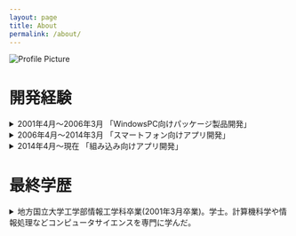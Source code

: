 ```yaml
---
layout: page
title: About
permalink: /about/
---
```


<img src="{{ site.baseurl }}/assets/profile_cat.jpg" title="Profile Picture" class="profile">

# 開発経験

<details><summary>2001年4月～2006年3月 「WindowsPC向けパッケージ製品開発」</summary>
<p>
就職した会社で7-8名の製品開発チームに配属された。 OpenGLを使って3D描画するシステムはゲームのように刺激的で面白くて開発にのめり込んだ。 師匠からプログラミング作法や技術の学び方などたくさんのことを学んだ。
</p><p>
性能が要求される製品だったため、CPU/GPU/メモリ/ストレージの処理速度やデータ転送速度、ハードウェアアクセスの待ち時間などをイメージして開発できるように計算機科学を勉強し直した。 OSやそれが提供するAPIの振る舞いにも注意し、公式のAPIリファレンスを参照するようにした。
非同期処理を理解するのに大変苦労したし、デッドロックに何日間も苦しんだこともあった。 言語仕様の表面的なことだけでなく処理実行時の世界があることを知った。コンパイラによる最適化、分岐予測失敗のペナルティ、CPUキャッシュなど。
</p><p>
それらを理解して先輩たちの議論についていけるようにした。 振り返ってみると大変ありがたい環境だった。 当時の上司からは「デバッグが得意なのは能力の１つだ」と褒められた。 チームに配属された時点で製品ソースコードは大規模だったので、毎日大量のソースコードを読む事でソースリーディングが得意になった。
</p><p>
入社したての頃はMFCを使った簡単なWindowsアプリをきちんと動作させることができなかったが、仕組みを理解しないとまともな物を作ることはできないと気づいたので、システムの仕組みや設計思想の理解を大事にした。自分だったらどのような仕組みにするか考えながら解析することで理解のスピードも上がった。
</p><p>
テキストで管理していた製品の更新履歴をHTML形式のユーザマニュアルに反映する変換ツールを作ったらチーム内で好評で嬉しかった。製品サポート、展示会での製品説明が主な顧客との接点だったため、顧客の要望や課題をきちんと理解することは当時の自分の役割ではなかった。製品を利用する企業は全国各地にいて大企業も顧客にいたため、それを開発している自分は誇らしく思えた。
</p><p>
COMやActiveXの技術は奥が深くてレジストリエディタやOLEViewを使って仕組みを理解し、なぜ製品がIEブラウザやVBアプリ上でも動作するのか自分なりの仮説を立てて解き明かしていくのは面白かった。 しっかり理解できるまで学ぶことはエンジニアを続ける限りずっと活かせるので時間の使い方として大変有効だと思っている。
</p>
</details>

<details><summary>2006年4月～2014年3月 「スマートフォン向けアプリ開発」</summary>
<p>
WindowsMobileで動作するアプリをフルスクラッチで開発した。１年以上の規模の受託開発で自分は主要機能の１つを全て任された。参考となるアプリのソースがあったがWindowsMobile向けに設計し直す必要があり、数万行規模のコードを調査して設計するのに3ヶ月かかった。この開発で設計や機能移植するときに何を考えなくてはいけないか学んだ。
</p>
<p>
開発した機能はきちんと動作して大きな不具合も特になかったので安堵した。 当時の上司からは「お前の話は論理的でわかりやすい所が良い」と褒められた。 顧客側のプロジェクトリーダーは自分で開発をしない人だったため、プロジェクトがどういう状況なのか理解してもらうのに苦心した。
</p>
<p>
上記のWindowdMobileアプリがいつの間にかAndroidに移植されており、その機能追加チームのリーダーとなった。 初めてのAndroid開発だったのでOSやSDK/NDK、Javaなど理解すべきことは多くあったが公式サイトやネットの情報を調査すれば困ることは特に無かった。
</p>
<p>
個人開発者でも自分のスマホでアプリ開発できるようにエコシステムが構築されていることを知ってワクワクした。
この頃から後輩の面倒をみることに習熟してきて、レビューや育成や進捗の把握をした方が結局は自分が楽になると気づいた。
</p>
<p>
追加機能の１つに専門的な技術力が必要な機能があって、機能開発に着手してから手に余ることに気づいた。 これを開発できたらすごいし特許とれそうだと欲を出して頑張って機能設計して作ったが思ったような成果が出なかった。 当時の上司は頑張りを認めてくれたが今の自分なら仕様ドロップを要請するし、どうしても必要な機能なら研究開発テーマとして技術開発してみて上手くいけば機能投入するという条件で着手すると思う。
</p>
<p>
iOSにも知らぬ間に移植されてたので、再び機能追加チームのリーダーとなった。 Androidの時と同様に必要なことは調べながら開発した。Macを使うのは初めてだったがすぐに慣れて気に入ったしXcodeも使いやすかった。 開発規模は大きくなかったのでObjective-CやiOSへの理解はあまり深く無い。
実機で開発するためのプロビジョニングには苦労したがネット情報を参考に環境構築できた。 iPhoneの美しさに魅了されて個人的にガラケーからiPhone5に乗り換えてMacBookAirも購入した。
</p>
</details>

<details><summary>2014年4月～現在 「組み込み向けアプリ開発」</summary>
<p>
組み込み用WindowsOSで動作するアプリをLinuxへ移植する開発のプロジェクトリーダーを担当した。 とても意欲的なプロジェクトで技術的な難易度も高くて、開発を推進するために当初は6-7名だったチームが半年で20名近くまで増えて本当に苦労したし課題がありすぎて全然対処できなかった。
</p>
<p>
休日勤務や深夜残業が常態化している中で振替休日の申請をしたらプロジェクトマネージャーから「やる気が感じられない」と言われて愕然とした。 休息を適切にとってパフォーマンスを維持することはセルフマネジメントとして大切なことであると思っている。 私はチームメンバー各人の体力・体調や集中力やプライベートな状況を把握することはできないので、必要に応じて休んでもらった方がお互い気持ちよく働けて良いと考えている。
</p>
<p>
残業時間が150時間ほどになった頃に体調を崩してチームを離脱した。 しばらくして新しいプロジェクトマネージャーが任命された。 新しいプロジェクトマネージャーは開発を数ヶ月止めて課題の洗い出しと解決を最優先したようだった。
</p>
<p>
プロジェクトリーダーを担当している間マイルストーンごとの目標を達成していたので評価は普通だった。継続的インテグレーション/Git/Raspberry Piの技術についてはリーダー業務多忙につき習得できなかった。
</p>
<p>
そのあとは組み込み用WindowsOSで動作するアプリの機能追加開発のプロジェクトリーダーを担当した。 4名程度のチームだが全員10年以上の開発経験をもつベテランで、技術的な難易度が高く無いため自分でも開発を担当した。 見積もり、開発計画立案、毎週の顧客進捗報告(Webミーティング)、開発やリリースの優先度調整など全てを担当し順調に開発できたので顧客からの評判は良かった。前のプロジェクトの反省を生かして各メンバーがセルフマネジメントして自律的に開発を推進することに重点を置いたので開発が進むほど仕事が楽になっていった。
</p>
</details>

# 最終学歴

<details><summary>地方国立大学工学部情報工学科卒業(2001年3月卒業)。学士。計算機科学や情報処理などコンピュータサイエンスを専門に学んだ。</summary>
<img src="{{ site.baseurl }}/assets/academic_result.jpg" ></details>


